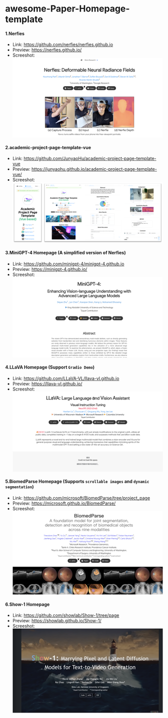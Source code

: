 # awesome-Paper-Homepage-template

#### 1.Nerfies

- Link: https://github.com/nerfies/nerfies.github.io
- Preview: https://nerfies.github.io/
- Screeshot:
![](assets/nerfies.png)

#### 2.academic-project-page-template-vue

- Link: https://github.com/JunyaoHu/academic-project-page-template-vue
- Preview: https://junyaohu.github.io/academic-project-page-template-vue/
- Screeshot:
![](assets/395843745-0432d357-7bed-4c48-b846-80e4cfa56f12.png)

#### 3.MiniGPT-4 Homepage (A simplified version of Nerfies)

- Link: https://github.com/minigpt-4/minigpt-4.github.io
- Preview: https://minigpt-4.github.io/
- Screeshot:
![](assets/minigpt-4.png)

#### 4.LLaVA Homepage (Support `Gradio Demo`)

- Link: https://github.com/LLaVA-VL/llava-vl.github.io
- Preview: https://llava-vl.github.io/
- Screeshot:
![](assets/llava.png)

#### 5.BiomedParse Homepage (Supports `scrollable images` and `dynamic segmentation`)

- Link: https://github.com/microsoft/BiomedParse/tree/project_page
- Preview: https://microsoft.github.io/BiomedParse/
- Screeshot:
![](assets/biomedparse.png)

#### 6.Show-1 Homepage

- Link: https://github.com/showlab/Show-1/tree/page
- Preview: https://showlab.github.io/Show-1/
- Screeshot:
![](assets/show-1.png)
